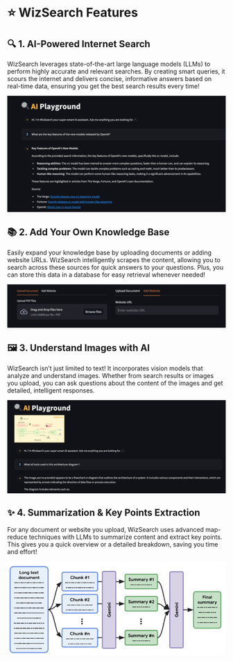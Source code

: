 # ⭐ WizSearch Features

## 🔍 1. AI-Powered Internet Search
WizSearch leverages state-of-the-art large language models (LLMs) to perform highly accurate and relevant searches. By creating smart queries, it scours the internet and delivers concise, informative answers based on real-time data, ensuring you get the best search results every time!

![Search with LLM](./images/search.png)

## 📚 2. Add Your Own Knowledge Base
Easily expand your knowledge base by uploading documents or adding website URLs. WizSearch intelligently scrapes the content, allowing you to search across these sources for quick answers to your questions. Plus, you can store this data in a database for easy retrieval whenever needed!

![Add document or website](./images/add_knowledge.png)

## 🖼️ 3. Understand Images with AI
WizSearch isn’t just limited to text! It incorporates vision models that analyze and understand images. Whether from search results or images you upload, you can ask questions about the content of the images and get detailed, intelligent responses.

![Understand images](./images/image.png)

## ✨ 4. Summarization & Key Points Extraction
For any document or website you upload, WizSearch uses advanced map-reduce techniques with LLMs to summarize content and extract key points. This gives you a quick overview or a detailed breakdown, saving you time and effort!

![Map-reduce technique](./images/map_reduce.png)